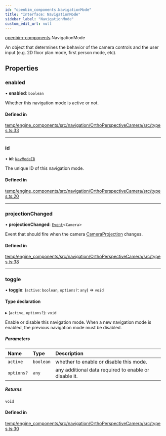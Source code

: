 ```yaml
---
id: "openbim_components.NavigationMode"
title: "Interface: NavigationMode"
sidebar_label: "NavigationMode"
custom_edit_url: null
---
```


[openbim-components](../modules/openbim_components.md).NavigationMode

An object that determines the behavior of the camera controls
and the user input (e.g. 2D floor plan mode, first person mode, etc).

## Properties

### enabled

• **enabled**: `boolean`

Whether this navigation mode is active or not.

#### Defined in

[temp/engine_components/src/navigation/OrthoPerspectiveCamera/src/types.ts:33](https://github.com/ThatOpen/engine_components/blob/31b6f97/src/navigation/OrthoPerspectiveCamera/src/types.ts#L33)

---

### id

• **id**: [`NavModeID`](../modules/openbim_components.md#navmodeid)

The unique ID of this navigation mode.

#### Defined in

[temp/engine_components/src/navigation/OrthoPerspectiveCamera/src/types.ts:20](https://github.com/ThatOpen/engine_components/blob/31b6f97/src/navigation/OrthoPerspectiveCamera/src/types.ts#L20)

---

### projectionChanged

• **projectionChanged**: [`Event`](../classes/openbim_components.Event.md)<`Camera`\>

Event that should fire when the camera [CameraProjection](../modules/openbim_components.md#cameraprojection) changes.

#### Defined in

[temp/engine_components/src/navigation/OrthoPerspectiveCamera/src/types.ts:38](https://github.com/ThatOpen/engine_components/blob/31b6f97/src/navigation/OrthoPerspectiveCamera/src/types.ts#L38)

---

### toggle

• **toggle**: (`active`: `boolean`, `options?`: `any`) => `void`

#### Type declaration

▸ (`active`, `options?`): `void`

Enable or disable this navigation mode.
When a new navigation mode is enabled, the previous navigation mode
must be disabled.

##### Parameters

| Name       | Type      | Description                                           |
| :--------- | :-------- | :---------------------------------------------------- |
| `active`   | `boolean` | whether to enable or disable this mode.               |
| `options?` | `any`     | any additional data required to enable or disable it. |

##### Returns

`void`

#### Defined in

[temp/engine_components/src/navigation/OrthoPerspectiveCamera/src/types.ts:30](https://github.com/ThatOpen/engine_components/blob/31b6f97/src/navigation/OrthoPerspectiveCamera/src/types.ts#L30)
